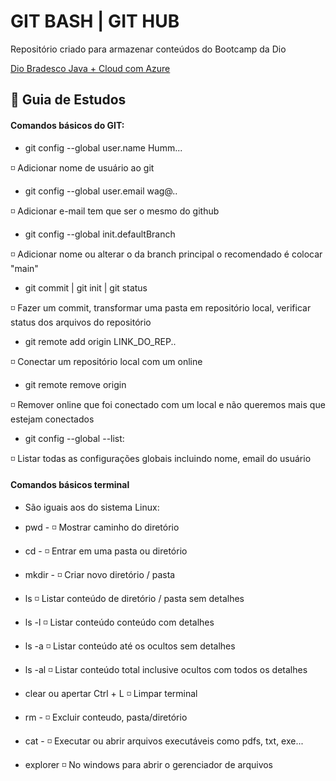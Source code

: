 
# GIT BASH | GIT HUB 

Repositório criado para armazenar conteúdos do Bootcamp da Dio

[Dio Bradesco Java + Cloud com Azure](https://web.dio.me/track/bradesco-java-cloud-native)

##  📝 Guia de Estudos

#### Comandos básicos do GIT:

- git config --global user.name Humm...

◽ Adicionar nome de usuário ao git

- git config --global user.email wag@..

◽ Adicionar e-mail tem que ser o mesmo do github
- git config --global init.defaultBranch
  
◽ Adicionar nome ou alterar o da branch principal o recomendado é colocar "main"
- git commit | git init | git status
  
◽ Fazer um commit, transformar uma pasta  em repositório local, verificar status dos arquivos do repositório 
- git remote add origin LINK_DO_REP..
  
◽ Conectar um repositório local com um online 

- git remote remove origin
  
◽ Remover online que foi conectado com um local e não queremos mais que estejam conectados
- git config --global --list:
  
◽ Listar todas as configurações globais 
incluindo nome, email do usuário

#### Comandos básicos terminal 
- São iguais aos do sistema Linux:
- pwd - 
◽ Mostrar caminho do diretório 

- cd - 
◽ Entrar em uma pasta ou diretório

- mkdir -
◽ Criar novo diretório / pasta

- ls 
◽ Listar conteúdo de diretório / pasta sem detalhes

- ls -l
◽ Listar conteúdo conteúdo com detalhes

- ls -a
◽ Listar conteúdo até os ocultos sem detalhes

- ls -al 
◽ Listar conteúdo total inclusive ocultos com todos os detalhes

- clear ou apertar Ctrl + L 
◽ Limpar terminal

- rm -
◽ Excluir conteudo, pasta/diretório 

- cat -
◽ Executar ou abrir arquivos executáveis como pdfs, txt, exe... 

- explorer 
◽ No windows para abrir o gerenciador de arquivos

